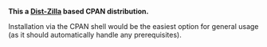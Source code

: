 **This a [Dist-Zilla][dzil] based CPAN distribution.**

Installation via the CPAN shell would be the easiest option for general usage (as it should automatically handle any prerequisites).

[dzil]: http://dzil.org